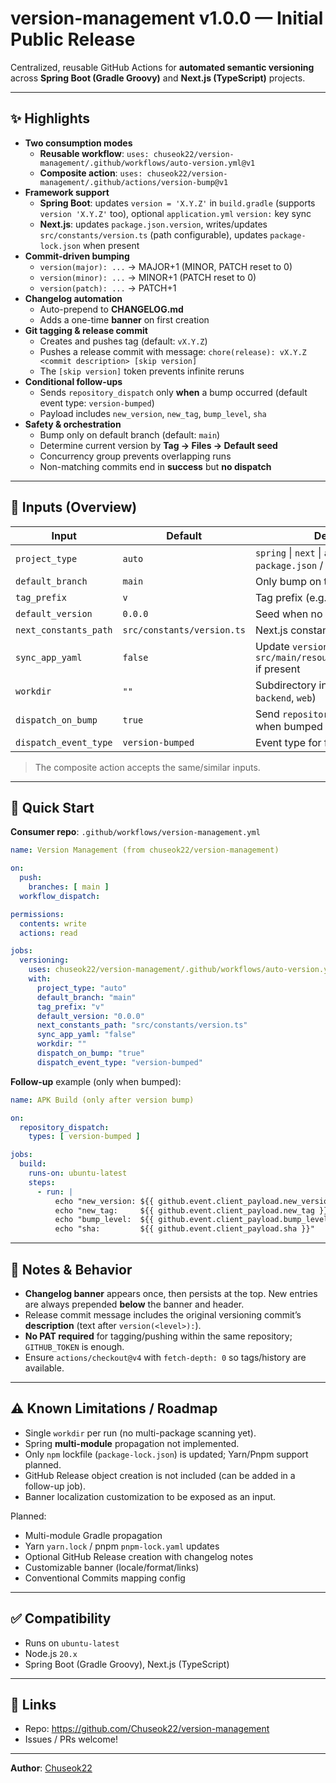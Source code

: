 # version-management v1.0.0 — Initial Public Release

Centralized, reusable GitHub Actions for **automated semantic versioning** across **Spring Boot (Gradle Groovy)** and **Next.js (TypeScript)** projects.

---

## ✨ Highlights

- **Two consumption modes**
    - **Reusable workflow**: `uses: chuseok22/version-management/.github/workflows/auto-version.yml@v1`
    - **Composite action**: `uses: chuseok22/version-management/.github/actions/version-bump@v1`
- **Framework support**
    - **Spring Boot**: updates `version = 'X.Y.Z'` in `build.gradle` (supports `version 'X.Y.Z'` too), optional `application.yml` `version:` key sync
    - **Next.js**: updates `package.json.version`, writes/updates `src/constants/version.ts` (path configurable), updates `package-lock.json` when present
- **Commit-driven bumping**
    - `version(major): ...` → MAJOR+1 (MINOR, PATCH reset to 0)
    - `version(minor): ...` → MINOR+1 (PATCH reset to 0)
    - `version(patch): ...` → PATCH+1
- **Changelog automation**
    - Auto-prepend to **CHANGELOG.md**
    - Adds a one-time **banner** on first creation
- **Git tagging & release commit**
    - Creates and pushes tag (default: `vX.Y.Z`)
    - Pushes a release commit with message: `chore(release): vX.Y.Z <commit description> [skip version]`
    - The `[skip version]` token prevents infinite reruns
- **Conditional follow-ups**
    - Sends `repository_dispatch` only **when** a bump occurred (default event type: `version-bumped`)
    - Payload includes `new_version`, `new_tag`, `bump_level`, `sha`
- **Safety & orchestration**
    - Bump only on default branch (default: `main`)
    - Determine current version by **Tag → Files → Default seed**
    - Concurrency group prevents overlapping runs
    - Non-matching commits end in **success** but **no dispatch**

---

## 🔧 Inputs (Overview)

| Input | Default | Description |
|---|---|---|
| `project_type` | `auto` | `spring` \| `next` \| `auto` (auto: detect by `package.json` / `build.gradle`) |
| `default_branch` | `main` | Only bump on this branch |
| `tag_prefix` | `v` | Tag prefix (e.g., `v1.2.3`) |
| `default_version` | `0.0.0` | Seed when no tag/file exists |
| `next_constants_path` | `src/constants/version.ts` | Next.js constant file path |
| `sync_app_yaml` | `false` | Update `version:` in Spring `src/main/resources/application.yml` if present |
| `workdir` | `""` | Subdirectory in monorepo (e.g., `backend`, `web`) |
| `dispatch_on_bump` | `true` | Send `repository_dispatch` only when bumped |
| `dispatch_event_type` | `version-bumped` | Event type for follow-up workflows |

> The composite action accepts the same/similar inputs.

---

## 🚀 Quick Start

**Consumer repo**: `.github/workflows/version-management.yml`

```yaml
name: Version Management (from chuseok22/version-management)

on:
  push:
    branches: [ main ]
  workflow_dispatch:

permissions:
  contents: write
  actions: read

jobs:
  versioning:
    uses: chuseok22/version-management/.github/workflows/auto-version.yml@v1
    with:
      project_type: "auto"
      default_branch: "main"
      tag_prefix: "v"
      default_version: "0.0.0"
      next_constants_path: "src/constants/version.ts"
      sync_app_yaml: "false"
      workdir: ""
      dispatch_on_bump: "true"
      dispatch_event_type: "version-bumped"
```

**Follow-up** example (only when bumped):

```yaml
name: APK Build (only after version bump)

on:
  repository_dispatch:
    types: [ version-bumped ]

jobs:
  build:
    runs-on: ubuntu-latest
    steps:
      - run: |
          echo "new_version: ${{ github.event.client_payload.new_version }}"
          echo "new_tag:     ${{ github.event.client_payload.new_tag }}"
          echo "bump_level:  ${{ github.event.client_payload.bump_level }}"
          echo "sha:         ${{ github.event.client_payload.sha }}"
```

---

## 🧩 Notes & Behavior

- **Changelog banner** appears once, then persists at the top. New entries are always prepended **below** the banner and header.
- Release commit message includes the original versioning commit’s **description** (text after `version(<level>):`).
- **No PAT required** for tagging/pushing within the same repository; `GITHUB_TOKEN` is enough.
- Ensure `actions/checkout@v4` with `fetch-depth: 0` so tags/history are available.

---

## ⚠️ Known Limitations / Roadmap

- Single `workdir` per run (no multi-package scanning yet).
- Spring **multi-module** propagation not implemented.
- Only `npm` lockfile (`package-lock.json`) is updated; Yarn/Pnpm support planned.
- GitHub Release object creation is not included (can be added in a follow-up job).
- Banner localization customization to be exposed as an input.

Planned:
- Multi-module Gradle propagation
- Yarn `yarn.lock` / pnpm `pnpm-lock.yaml` updates
- Optional GitHub Release creation with changelog notes
- Customizable banner (locale/format/links)
- Conventional Commits mapping config

---

## ✅ Compatibility

- Runs on `ubuntu-latest`
- Node.js `20.x`
- Spring Boot (Gradle Groovy), Next.js (TypeScript)

---

## 📄 Links

- Repo: https://github.com/Chuseok22/version-management
- Issues / PRs welcome!

---

**Author**: [Chuseok22](https://github.com/Chuseok22)
